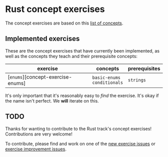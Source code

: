 # Rust concept exercises

The concept exercises are based on this [list of concepts][reference].

## Implemented exercises

These are the concept exercises that have currently been implemented, as well as the concepts they teach and their prerequisite concepts:

| exercise                                                            | concepts                                                            | prerequisites                                                       |
| ------------------------------------------------------------------- | ------------------------------------------------------------------- | ------------------------------------------------------------------- |
| [`enums`][concept-exercise-enums]                                   | `basic-enums`<br/>`conditionals`                            | `strings`                                                     |

It's only important that it's reasonably easy to _find_ the exercise. It's okay if the name isn't perfect. We **will** iterate on this.

## TODO

Thanks for wanting to contribute to the Rust track's concept exercises! Contributions are very welcome!

To contribute, please find and work on one of the [new exercise issues][issues-new-exercise] or [exercise improvement issues][issues-improve-exercise].

[reference]: ../../reference/README.md
[concept-exercises]: ./concept/README.md
[concept-exercise-numbers]: ./numbers/.meta/design.md
[issues-new-exercise]: https://github.com/exercism/v3/issues?utf8=%E2%9C%93&q=is%3Aopen+label%3Atrack%2Frust+label%3Atype%2Fnew-exercise+label%3Astatus%2Fhelp-wanted+-label%3Astatus%2Fin-progress
[issues-improve-exercise]: https://github.com/exercism/v3/issues?utf8=%E2%9C%93&q=is%3Aopen+label%3Atrack%2Frust+label%3Atype%2Fimprove-exercise+label%3Astatus%2Fhelp-wanted+-label%3Astatus%2Fin-progress
